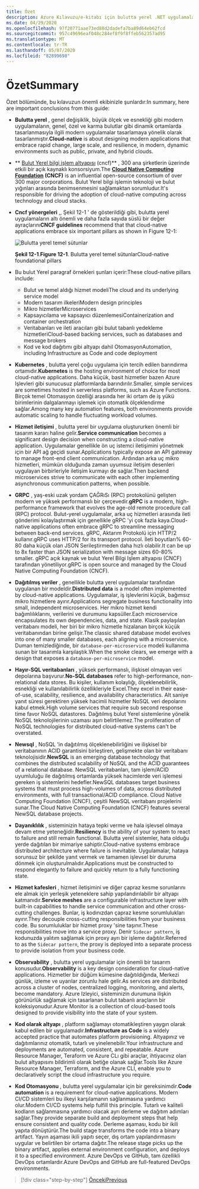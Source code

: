```yaml
---
title: Özet
description: Azure Kılavuzu/e-kitabı için bulutta yerel .NET uygulamalarını tasarlayarak Key ekibinizle 'in Özeti.
ms.date: 04/29/2020
ms.openlocfilehash: 97f20771aae73ed88d2dadefa7ba89d64eb62fcd
ms.sourcegitcommit: 957c49696eaf048c284ef8f9f8ffeb562357ad95
ms.translationtype: MT
ms.contentlocale: tr-TR
ms.lasthandoff: 05/07/2020
ms.locfileid: "82899698"
---
```

# <a name="summary"></a><span data-ttu-id="b11d0-103">Özet</span><span class="sxs-lookup"><span data-stu-id="b11d0-103">Summary</span></span>

<span data-ttu-id="b11d0-104">Özet bölümünde, bu kılavuzun önemli ekibinizle şunlardır:</span><span class="sxs-lookup"><span data-stu-id="b11d0-104">In summary, here are important conclusions from this guide:</span></span>

- <span data-ttu-id="b11d0-105">**Bulutta yerel** , genel değişiklik, büyük ölçek ve esnekliği gibi modern uygulamaların, genel, özel ve karma bulutlar gibi dinamik ortamlarda tasarlanmasıyla ilgili modern uygulamalar tasarlamaya yönelik olarak tasarlanmıştır.</span><span class="sxs-lookup"><span data-stu-id="b11d0-105">**Cloud-native** is about designing modern applications that embrace rapid change, large scale, and resilience, in modern, dynamic environments such as public, private, and hybrid clouds.</span></span>

- <span data-ttu-id="b11d0-106">\*\* [Bulut Yerel bilgi işlem altyapısı](https://www.cncf.io/) (cncf)\*\* , 300 ana şirketlerin üzerinde etkili bir açık kaynaklı konsorsiyum.</span><span class="sxs-lookup"><span data-stu-id="b11d0-106">The **[Cloud Native Computing Foundation](https://www.cncf.io/) (CNCF)** is an influential open-source consortium of over 300 major corporations.</span></span> <span data-ttu-id="b11d0-107">Bulut Yerel bilgi işlemin teknoloji ve bulut yığınları arasında benimsenmesini sağlamaktan sorumludur.</span><span class="sxs-lookup"><span data-stu-id="b11d0-107">It's responsible for driving the adoption of cloud-native computing across technology and cloud stacks.</span></span>

- <span data-ttu-id="b11d0-108">**Cncf yönergeleri** ,, Şekil 12-1 ' de gösterildiği gibi, bulutta yerel uygulamaların altı önemli ve daha fazla sayıda süslü bir değer ayraçlarını</span><span class="sxs-lookup"><span data-stu-id="b11d0-108">**CNCF guidelines** recommend that that cloud-native applications embrace six important pillars as shown in Figure 12-1:</span></span>

  ![Bulutta yerel temel sütunlar](./media/cloud-native-foundational-pillars.png)

  <span data-ttu-id="b11d0-110">**Şekil 12-1**.</span><span class="sxs-lookup"><span data-stu-id="b11d0-110">**Figure 12-1**.</span></span> <span data-ttu-id="b11d0-111">Bulutta yerel temel sütunlar</span><span class="sxs-lookup"><span data-stu-id="b11d0-111">Cloud-native foundational pillars</span></span>

- <span data-ttu-id="b11d0-112">Bu bulut Yerel paragraf örnekleri şunları içerir:</span><span class="sxs-lookup"><span data-stu-id="b11d0-112">These cloud-native pillars include:</span></span>
  - <span data-ttu-id="b11d0-113">Bulut ve temel aldığı hizmet modeli</span><span class="sxs-lookup"><span data-stu-id="b11d0-113">The cloud and its underlying service model</span></span>
  - <span data-ttu-id="b11d0-114">Modern tasarım ilkeleri</span><span class="sxs-lookup"><span data-stu-id="b11d0-114">Modern design principles</span></span>
  - <span data-ttu-id="b11d0-115">Mikro hizmetler</span><span class="sxs-lookup"><span data-stu-id="b11d0-115">Microservices</span></span>
  - <span data-ttu-id="b11d0-116">Kapsayıcılama ve kapsayıcı düzenlemesi</span><span class="sxs-lookup"><span data-stu-id="b11d0-116">Containerization and container orchestration</span></span>
  - <span data-ttu-id="b11d0-117">Veritabanları ve ileti aracıları gibi bulut tabanlı yedekleme hizmetleri</span><span class="sxs-lookup"><span data-stu-id="b11d0-117">Cloud-based backing services, such as databases and message brokers</span></span>
  - <span data-ttu-id="b11d0-118">Kod ve kod dağıtımı gibi altyapı dahil Otomasyon</span><span class="sxs-lookup"><span data-stu-id="b11d0-118">Automation, including Infrastructure as Code and code deployment</span></span>

- <span data-ttu-id="b11d0-119">**Kubernetes** , bulutta yerel çoğu uygulama için tercih edilen barındırma ortamıdır.</span><span class="sxs-lookup"><span data-stu-id="b11d0-119">**Kubernetes** is the hosting environment of choice for most cloud-native applications.</span></span> <span data-ttu-id="b11d0-120">Daha küçük, basit hizmetler bazen Azure Işlevleri gibi sunucusuz platformlarda barındırılır.</span><span class="sxs-lookup"><span data-stu-id="b11d0-120">Smaller, simple services are sometimes hosted in serverless platforms, such as Azure Functions.</span></span> <span data-ttu-id="b11d0-121">Birçok temel Otomasyon özelliği arasında her iki ortam de iş yükü birimlerinin dalgalanmayı işlemek için otomatik ölçeklendirme sağlar.</span><span class="sxs-lookup"><span data-stu-id="b11d0-121">Among many key automation features, both environments provide automatic scaling to handle fluctuating workload volumes.</span></span>

- <span data-ttu-id="b11d0-122">**Hizmet iletişimi** , bulutta yerel bir uygulama oluştururken önemli bir tasarım kararı haline gelir.</span><span class="sxs-lookup"><span data-stu-id="b11d0-122">**Service communication** becomes a significant design decision when constructing a cloud-native application.</span></span> <span data-ttu-id="b11d0-123">Uygulamalar genellikle ön uç istemci iletişimini yönetmek için bir API ağ geçidi sunar.</span><span class="sxs-lookup"><span data-stu-id="b11d0-123">Applications typically expose an API gateway to manage front-end client communication.</span></span> <span data-ttu-id="b11d0-124">Ardından arka uç mikro hizmetleri, mümkün olduğunda zaman uyumsuz iletişim desenleri uygulayan birbirleriyle iletişim kurmayı de sağlar.</span><span class="sxs-lookup"><span data-stu-id="b11d0-124">Then backend microservices strive to communicate with each other implementing asynchronous communication patterns, when possible.</span></span>

- <span data-ttu-id="b11d0-125">**GRPC** , yaş-eski uzak yordam ÇAĞRıSı (RPC) protokolünü gelişten modern ve yüksek performanslı bir çerçevedir.</span><span class="sxs-lookup"><span data-stu-id="b11d0-125">**gRPC** is a modern, high-performance framework that evolves the age-old remote procedure call (RPC) protocol.</span></span> <span data-ttu-id="b11d0-126">Bulut-yerel uygulamalar, arka uç hizmetleri arasında ileti gönderimi kolaylaştırmak için genellikle gRPC 'yi çok fazla kaya.</span><span class="sxs-lookup"><span data-stu-id="b11d0-126">Cloud-native applications often embrace gRPC to streamline messaging between back-end services.</span></span> <span data-ttu-id="b11d0-127">gRPC, Aktarım Protokolü için HTTP/2 kullanır.</span><span class="sxs-lookup"><span data-stu-id="b11d0-127">gRPC uses HTTP/2 for its transport protocol.</span></span> <span data-ttu-id="b11d0-128">İleti boyutları% 60-80 daha küçük olan JSON Serileştirmeden daha hızlı olabilir.</span><span class="sxs-lookup"><span data-stu-id="b11d0-128">It can be up to 8x faster than JSON serialization with message sizes 60-80% smaller.</span></span> <span data-ttu-id="b11d0-129">gRPC açık kaynak ve bulut Yerel Bilgi Işlem altyapısı (CNCF) tarafından yönetiliyor.</span><span class="sxs-lookup"><span data-stu-id="b11d0-129">gRPC is open source and managed by the Cloud Native Computing Foundation (CNCF).</span></span>

- <span data-ttu-id="b11d0-130">**Dağıtılmış veriler** , genellikle bulutta yerel uygulamalar tarafından uygulanan bir modeldir.</span><span class="sxs-lookup"><span data-stu-id="b11d0-130">**Distributed data** is a model often implemented by cloud-native applications.</span></span> <span data-ttu-id="b11d0-131">Uygulamalar, iş işlevlerini küçük, bağımsız mikro hizmetlere ayırır.</span><span class="sxs-lookup"><span data-stu-id="b11d0-131">Applications segregate business functionality into small, independent microservices.</span></span> <span data-ttu-id="b11d0-132">Her mikro hizmet kendi bağımlılıklarını, verilerini ve durumunu kapsüller.</span><span class="sxs-lookup"><span data-stu-id="b11d0-132">Each microservice encapsulates its own dependencies, data, and state.</span></span> <span data-ttu-id="b11d0-133">Klasik paylaşılan veritabanı modeli, her biri bir mikro hizmetle hizalanan birçok küçük veritabanından birine gelişir.</span><span class="sxs-lookup"><span data-stu-id="b11d0-133">The classic shared database model evolves into one of many smaller databases, each aligning with a microservice.</span></span> <span data-ttu-id="b11d0-134">Duman temizlediğinde, bir `database-per-microservice` modeli kullanıma sunan bir tasarımla karşılaştık.</span><span class="sxs-lookup"><span data-stu-id="b11d0-134">When the smoke clears, we emerge with a design that exposes a `database-per-microservice` model.</span></span>

- <span data-ttu-id="b11d0-135">**Hayır-SQL veritabanları** , yüksek performanslı, ilişkisel olmayan veri depolarına başvurur.</span><span class="sxs-lookup"><span data-stu-id="b11d0-135">**No-SQL databases** refer to high-performance, non-relational data stores.</span></span> <span data-ttu-id="b11d0-136">Bu kişiler, kullanım kolaylığı, ölçeklenebilirlik, esnekliği ve kullanılabilirlik özellikleriyle Excel.</span><span class="sxs-lookup"><span data-stu-id="b11d0-136">They excel in their ease-of-use, scalability, resilience, and availability characteristics.</span></span> <span data-ttu-id="b11d0-137">Alt saniye yanıt süresi gerektiren yüksek hacimli hizmetler NoSQL veri depolarını kabul etmek.</span><span class="sxs-lookup"><span data-stu-id="b11d0-137">High volume services that require sub second response time favor NoSQL datastores.</span></span> <span data-ttu-id="b11d0-138">Dağıtılmış bulut Yerel sistemlerine yönelik NoSQL teknolojilerinin uzaması aşırı belirtilemez.</span><span class="sxs-lookup"><span data-stu-id="b11d0-138">The proliferation of NoSQL technologies for distributed cloud-native systems can't be overstated.</span></span>

- <span data-ttu-id="b11d0-139">**Newsql** , NoSQL 'in dağıtılmış ölçeklenebilirliğini ve ilişkisel bir veritabanının ACID garantisini birleştiren, gelişmekte olan bir veritabanı teknolojisidir.</span><span class="sxs-lookup"><span data-stu-id="b11d0-139">**NewSQL** is an emerging database technology that combines the distributed scalability of NoSQL and the ACID guarantees of a relational database.</span></span> <span data-ttu-id="b11d0-140">NewSQL veritabanları, tam işlem/ACID uyumluluğu ile dağıtılmış ortamlarda yüksek hacimlerde veri işlemesi gereken iş sistemlerini hedefler.</span><span class="sxs-lookup"><span data-stu-id="b11d0-140">NewSQL databases target business systems that must process high-volumes of data, across distributed environments, with full transactional/ACID compliance.</span></span> <span data-ttu-id="b11d0-141">Cloud Native Computing Foundation (CNCF), çeşitli NewSQL veritabanı projelerini sunar.</span><span class="sxs-lookup"><span data-stu-id="b11d0-141">The Cloud Native Computing Foundation (CNCF) features several NewSQL database projects.</span></span>

- <span data-ttu-id="b11d0-142">**Dayanıklılık** , sisteminizin hataya tepki verme ve hala işlevsel olmaya devam etme yeteneğidir.</span><span class="sxs-lookup"><span data-stu-id="b11d0-142">**Resiliency** is the ability of your system to react to failure and still remain functional.</span></span> <span data-ttu-id="b11d0-143">Bulutta yerel sistemler, hata olduğu yerde dağıtılan bir mimariye sahiptir.</span><span class="sxs-lookup"><span data-stu-id="b11d0-143">Cloud-native systems embrace distributed architecture where failure is inevitable.</span></span> <span data-ttu-id="b11d0-144">Uygulamalar, hataya sorunsuz bir şekilde yanıt vermek ve tamamen işlevsel bir duruma dönmek için oluşturulmalıdır.</span><span class="sxs-lookup"><span data-stu-id="b11d0-144">Applications must be constructed to respond elegantly to failure and quickly return to a fully functioning state.</span></span>

- <span data-ttu-id="b11d0-145">**Hizmet kafesleri** , hizmet iletişimini ve diğer çapraz kesme sorunlarını ele almak için yerleşik yeteneklere sahip yapılandırılabilir bir altyapı katmanıdır.</span><span class="sxs-lookup"><span data-stu-id="b11d0-145">**Service meshes** are a configurable infrastructure layer with built-in capabilities to handle service communication and other cross-cutting challenges.</span></span> <span data-ttu-id="b11d0-146">Bunlar, iş kodınızdan çapraz kesme sorumlulukları ayırır.</span><span class="sxs-lookup"><span data-stu-id="b11d0-146">They decouple cross-cutting responsibilities from your business code.</span></span> <span data-ttu-id="b11d0-147">Bu sorumluluklar bir hizmet proxy 'sine taşınır.</span><span class="sxs-lookup"><span data-stu-id="b11d0-147">These responsibilities move into a service proxy.</span></span> <span data-ttu-id="b11d0-148">Denir `Sidecar pattern`, iş kodunuzda yalıtım sağlamak için proxy ayrı bir işleme dağıtılır.</span><span class="sxs-lookup"><span data-stu-id="b11d0-148">Referred to as the `Sidecar pattern`, the proxy is deployed into a separate process to provide isolation from your business code.</span></span>

- <span data-ttu-id="b11d0-149">**Observability** , bulutta yerel uygulamalar için önemli bir tasarım konusudur.</span><span class="sxs-lookup"><span data-stu-id="b11d0-149">**Observability** is a key design consideration for cloud-native applications.</span></span> <span data-ttu-id="b11d0-150">Hizmetler bir düğüm kümesine dağıtıldığında, Merkezi günlük, izleme ve uyarılar zorunlu hale gelir.</span><span class="sxs-lookup"><span data-stu-id="b11d0-150">As services are distributed across a cluster of nodes, centralized logging, monitoring, and alerts, become mandatory.</span></span> <span data-ttu-id="b11d0-151">Azure Izleyici, sisteminizin durumuna ilişkin görünürlük sağlamak için tasarlanan bulut tabanlı araçların bir koleksiyonudur.</span><span class="sxs-lookup"><span data-stu-id="b11d0-151">Azure Monitor is a collection of cloud-based tools designed to provide visibility into the state of your system.</span></span>

- <span data-ttu-id="b11d0-152">**Kod olarak altyapı** , platform sağlamayı otomatikleştiren yaygın olarak kabul edilen bir uygulamadır.</span><span class="sxs-lookup"><span data-stu-id="b11d0-152">**Infrastructure as Code** is a widely accepted practice that automates platform provisioning.</span></span> <span data-ttu-id="b11d0-153">Altyapınız ve dağıtımlarınız otomatik, tutarlı ve yinelenebilir.</span><span class="sxs-lookup"><span data-stu-id="b11d0-153">Your infrastructure and deployments are automated, consistent, and repeatable.</span></span> <span data-ttu-id="b11d0-154">Azure Resource Manager, Teraform ve Azure CLı gibi araçlar, ihtiyacınız olan bulut altyapısını bildirimli olarak betiğe olanak sağlar.</span><span class="sxs-lookup"><span data-stu-id="b11d0-154">Tools like Azure Resource Manager, Terraform, and the Azure CLI, enable you to declaratively script the cloud infrastructure you require.</span></span>

- <span data-ttu-id="b11d0-155">**Kod Otomasyonu** , bulutta yerel uygulamalar için bir gereksinimdir.</span><span class="sxs-lookup"><span data-stu-id="b11d0-155">**Code automation** is a requirement for cloud-native applications.</span></span> <span data-ttu-id="b11d0-156">Modern CI/CD sistemleri bu ilkeyi karşılamanın sağlanmasına yardımcı olur.</span><span class="sxs-lookup"><span data-stu-id="b11d0-156">Modern CI/CD systems help fulfill this principle.</span></span> <span data-ttu-id="b11d0-157">Tutarlı ve kaliteli kodların sağlanmasına yardımcı olacak ayrı derleme ve dağıtım adımları sağlar.</span><span class="sxs-lookup"><span data-stu-id="b11d0-157">They provide separate build and deployment steps that help ensure consistent and quality code.</span></span> <span data-ttu-id="b11d0-158">Derleme aşaması, kodu bir ikili yapıta dönüştürür.</span><span class="sxs-lookup"><span data-stu-id="b11d0-158">The build stage transforms the code into a binary artifact.</span></span> <span data-ttu-id="b11d0-159">Yayın aşaması ikili yapıtı seçer, dış ortam yapılandırmasını uygular ve belirtilen bir ortama dağıtır.</span><span class="sxs-lookup"><span data-stu-id="b11d0-159">The release stage picks up the binary artifact, applies external environment configuration, and deploys it to a specified environment.</span></span> <span data-ttu-id="b11d0-160">Azure DevOps ve GitHub, tam özellikli DevOps ortamlardır.</span><span class="sxs-lookup"><span data-stu-id="b11d0-160">Azure DevOps and GitHub are full-featured DevOps environments.</span></span>

>[!div class="step-by-step"]
>[<span data-ttu-id="b11d0-161">Önceki</span><span class="sxs-lookup"><span data-stu-id="b11d0-161">Previous</span></span>](application-bundles.md)
